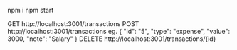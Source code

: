 npm i
npm start

GET http://localhost:3001/transactions
POST http://localhost:3001/transactions
eg.
{
  "id": "5",
  "type": "expense",
  "value": 3000,
  "note": "Salary"
}
DELETE http://localhost:3001/transactions/{id}
